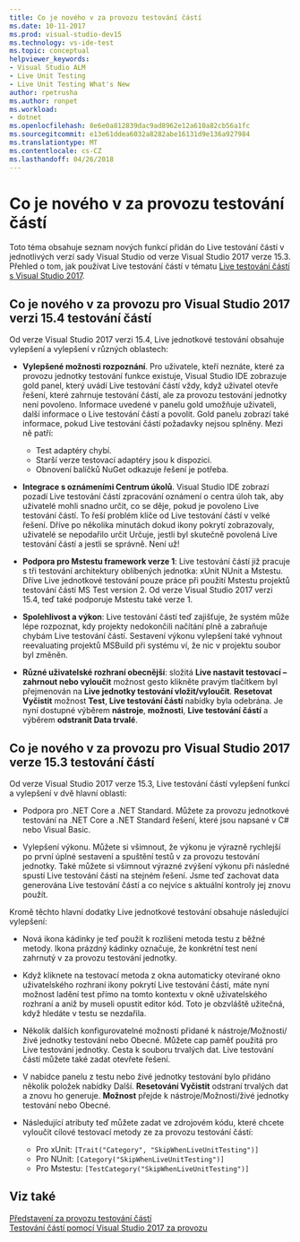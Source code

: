 ```yaml
---
title: Co je nového v za provozu testování částí
ms.date: 10-11-2017
ms.prod: visual-studio-dev15
ms.technology: vs-ide-test
ms.topic: conceptual
helpviewer_keywords:
- Visual Studio ALM
- Live Unit Testing
- Live Unit Testing What's New
author: rpetrusha
ms.author: ronpet
ms.workload:
- dotnet
ms.openlocfilehash: 8e6e0a812839dac9ad8962e12a610a82cb56a1fc
ms.sourcegitcommit: e13e61ddea6032a8282abe16131d9e136a927984
ms.translationtype: MT
ms.contentlocale: cs-CZ
ms.lasthandoff: 04/26/2018
---
```

# <a name="whats-new-in-live-unit-testing"></a>Co je nového v za provozu testování částí

Toto téma obsahuje seznam nových funkcí přidán do Live testování částí v jednotlivých verzí sady Visual Studio od verze Visual Studio 2017 verze 15.3. Přehled o tom, jak používat Live testování částí v tématu [Live testování částí s Visual Studio 2017](live-unit-testing.md).

## <a name="whats-new-in-live-unit-testing-for-visual-studio-2017-version-154"></a>Co je nového v za provozu pro Visual Studio 2017 verzi 15.4 testování částí

Od verze Visual Studio 2017 verzi 15.4, Live jednotkové testování obsahuje vylepšení a vylepšení v různých oblastech:

- **Vylepšené možnosti rozpoznání**. Pro uživatele, kteří neznáte, které za provozu jednotky testování funkce existuje, Visual Studio IDE zobrazuje gold panel, který uvádí Live testování částí vždy, když uživatel otevře řešení, které zahrnuje testování částí, ale za provozu testování jednotky není povoleno. Informace uvedené v panelu gold umožňuje uživateli, další informace o Live testování částí a povolit. Gold panelu zobrazí také informace, pokud Live testování částí požadavky nejsou splněny. Mezi ně patří:

   - Test adaptéry chybí.
   - Starší verze testovací adaptéry jsou k dispozici.
   - Obnovení balíčků NuGet odkazuje řešení je potřeba. 

- **Integrace s oznámeními Centrum úkolů**. Visual Studio IDE zobrazí pozadí Live testování částí zpracování oznámení o centra úloh tak, aby uživatelé mohli snadno určit, co se děje, pokud je povoleno Live testování částí. To řeší problém klíče od Live testování částí v velké řešení. Dříve po několika minutách dokud ikony pokrytí zobrazovaly, uživatelé se nepodařilo určit Určuje, jestli byl skutečně povolená Live testování částí a jestli se správně. Není už!

- **Podpora pro Mstestu framework verze 1**: Live testování částí již pracuje s tři testování architektury oblíbených jednotka: xUnit NUnit a Mstestu. Dříve Live jednotkové testování pouze práce při použití Mstestu projektů testování částí MS Test version 2. Od verze Visual Studio 2017 verzi 15.4, teď také podporuje Mstestu také verze 1. 

- **Spolehlivost a výkon**: Live testování částí teď zajišťuje, že systém může lépe rozpoznat, kdy projekty nedokončili načítání plně a zabraňuje chybám Live testování částí. Sestavení výkonu vylepšení také vyhnout reevaluating projektů MSBuild při systému ví, že nic v projektu soubor byl změněn.  

- **Různé uživatelské rozhraní obecnější**: složitá **Live nastavit testovací – zahrnout nebo vyloučit** možnost gesto klikněte pravým tlačítkem byl přejmenován na **Live jednotky testování vložit/vyloučit**. **Resetovat Vyčistit** možnost **Test**, **Live testování částí** nabídky byla odebrána. Je nyní dostupné výběrem **nástroje**, **možnosti**, **Live testování částí** a výběrem **odstranit Data trvalé**.

## <a name="whats-new-in-live-unit-testing-for-visual-studio-2017-version-153"></a>Co je nového v za provozu pro Visual Studio 2017 verze 15.3 testování částí

Od verze Visual Studio 2017 verze 15.3, Live testování částí vylepšení funkcí a vylepšení v dvě hlavní oblasti:

- Podpora pro .NET Core a .NET Standard. Můžete za provozu jednotkové testování na .NET Core a .NET Standard řešení, které jsou napsané v C# nebo Visual Basic.
 
-  Vylepšení výkonu. Můžete si všimnout, že výkonu je výrazně rychlejší po první úplné sestavení a spuštění testů v za provozu testování jednotky. Také můžete si všimnout výrazné zvýšení výkonu při následné spustí Live testování částí na stejném řešení. Jsme teď zachovat data generována Live testování částí a co nejvíce s aktuální kontroly jej znovu použít. 
 
Kromě těchto hlavní dodatky Live jednotkové testování obsahuje následující vylepšení: 

- Nová ikona kádinky je teď použít k rozlišení metoda testu z běžné metody. Ikona prázdný kádinky označuje, že konkrétní test není zahrnutý v za provozu testování jednotky. 

- Když kliknete na testovací metoda z okna automaticky otevírané okno uživatelského rozhraní ikony pokrytí Live testování částí, máte nyní možnost ladění test přímo na tomto kontextu v okně uživatelského rozhraní a aniž by museli opustit editor kód. Toto je obzvláště užitečná, když hledáte v testu se nezdařila.  

- Několik dalších konfigurovatelné možnosti přidané k nástroje/Možnosti/živé jednotky testování nebo Obecné. Můžete cap paměť použitá pro Live testování jednotky. Cesta k souboru trvalých dat. Live testování částí můžete také zadat otevřete řešení. 

- V nabídce panelu z testu nebo živé jednotky testování bylo přidáno několik položek nabídky Další. **Resetování Vyčistit** odstraní trvalých dat a znovu ho generuje. **Možnost** přejde k nástroje/Možnosti/živé jednotky testování nebo Obecné.
  
- Následující atributy teď můžete zadat ve zdrojovém kódu, které chcete vyloučit cílové testovací metody ze za provozu testování částí:
   - Pro xUnit: `[Trait("Category", "SkipWhenLiveUnitTesting")]`
   - Pro NUnit: `[Category("SkipWhenLiveUnitTesting")]`
   - Pro Mstestu: `[TestCategory("SkipWhenLiveUnitTesting")]`

## <a name="see-also"></a>Viz také
[Představení za provozu testování částí](live-unit-testing-intro.md)   
[Testování částí pomocí Visual Studio 2017 za provozu](live-unit-testing.md)

